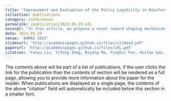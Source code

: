```yaml
---
title: "Improvement and Evaluation of the Policy Legibility in Reinforcement Learning"
collection: publications
category: conferences
permalink: /publication/2023-05-29-LRL
excerpt: 'In this article, we propose a novel reward shaping mechanism to enhance the legibility of reinforcement learning policies for intelligent agents, and develop an interactive system to gather user evaluations and demonstrate the approach's performance.'
date: 2023-05-29
venue: 'AAMAS 2023'
slidesurl: 'http://academicpages.github.io/files/slides2.pdf'
paperurl: 'http://academicpages.github.io/files/LRL.pdf'
citation: 'Yanyu Liu, Yifeng Zeng, Biyang Ma, Yinghui Pan, Huifan Gao, Xiaohan Huang (2023). &quot;Improvement and Evaluation of the Policy Legibility in Reinforcement Learning.&quot; <i>GitHub In Proc. of AAMAS '23.2023，(CCF B), 2023</i>. 1(3).'
---
```


The contents above will be part of a list of publications, if the user clicks the link for the publication than the contents of section will be rendered as a full page, allowing you to provide more information about the paper for the reader. When publications are displayed as a single page, the contents of the above "citation" field will automatically be included below this section in a smaller font.

